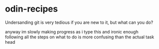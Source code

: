 # odin-recipes

Undersanding git is very tedious if you are new to it, but what can you do?

anyway im slowly making progress as i type this and ironic enough following all the steps on what to do is more confusing than the actual task head
